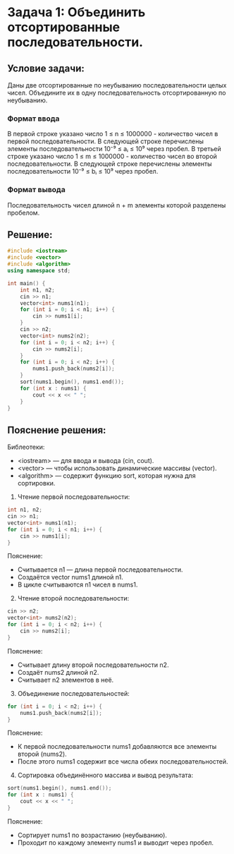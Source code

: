 # Задача 1: Объединить отсортированные последовательности.
## Условие задачи:
Даны две отсортированные по неубыванию последовательности целых чисел. Объедините их в одну последовательность отсортированную по неубыванию.
### Формат ввода
В первой строке указано число 1 ≤ n ≤ 1000000 - количество чисел в первой последовательности. В следующей строке перечислены элементы последовательности 10⁻⁹ ≤ aᵢ ≤ 10⁹ через пробел.
В третьей строке указано число 1 ≤ m ≤ 1000000 - количество чисел во второй последовательности. В следующей строке перечислены элементы последовательности 10⁻⁹ ≤ bᵢ ≤ 10⁹ через пробел.
### Формат вывода
Последовательность чисел длиной n + m элементы которой разделены пробелом.
## Решение:
```cpp
#include <iostream>
#include <vector>
#include <algorithm>
using namespace std;

int main() {
    int n1, n2;
    cin >> n1;
    vector<int> nums1(n1);
    for (int i = 0; i < n1; i++) {
        cin >> nums1[i];
    }
    cin >> n2;
    vector<int> nums2(n2);
    for (int i = 0; i < n2; i++) {
        cin >> nums2[i];
    }
    for (int i = 0; i < n2; i++) {
        nums1.push_back(nums2[i]);
    }
    sort(nums1.begin(), nums1.end());
    for (int x : nums1) {
        cout << x << " ";
    }
}
```
## Пояснение решения:
Библеотеки:
 - \<iostream\> — для ввода и вывода (cin, cout).
 - \<vector\> — чтобы использовать динамические массивы (vector<int>).
 - \<algorithm\> — содержит функцию sort, которая нужна для сортировки.

1. Чтение первой последовательности:
```cpp
int n1, n2;
cin >> n1;
vector<int> nums1(n1);
for (int i = 0; i < n1; i++) {
    cin >> nums1[i];
}
```
Пояснение:
 - Считывается n1 — длина первой последовательности.
 - Создаётся vector<int> nums1 длиной n1.
 - В цикле считываются n1 чисел в nums1.
2. Чтение второй последовательности:
```cpp
cin >> n2;
vector<int> nums2(n2);
for (int i = 0; i < n2; i++) {
    cin >> nums2[i];
}
```
Пояснение:
 - Считывает длину второй последовательности n2.
 - Создаёт nums2 длиной n2.
 - Считывает n2 элементов в неё.
3. Объединение последовательностей:
```cpp
for (int i = 0; i < n2; i++) {
    nums1.push_back(nums2[i]);
}
```
Пояснение:
 - К первой последовательности nums1 добавляются все элементы второй (nums2).
 - После этого nums1 содержит все числа обеих последовательностей.
4. Сортировка объединённого массива и вывод результата:
```cpp
sort(nums1.begin(), nums1.end());
for (int x : nums1) {
    cout << x << " ";
}
```
Пояснение:
 - Сортирует nums1 по возрастанию (неубыванию).
 - Проходит по каждому элементу nums1 и выводит через пробел.